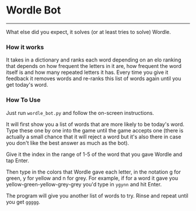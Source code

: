 # Wordle Bot
---
What else did you expect, it solves (or at least tries to solve) Wordle.

### How it works
It takes in a dictionary and ranks each word depending on an elo ranking that depends on how frequent the letters in it are, how frequent the word itself is and how many repeated letters it has. Every time you give it feedback it removes words and re-ranks this list of words again until you get today's word.

### How To Use
Just run `wordle_bot.py` and follow the on-screen instructions.

It will first show you a list of words that are more likely to be today's word. Type these one by one into the game until the game accepts one (there is actually a small chance that it will reject a word but it's also there in case you don't like the best answer as much as the bot).

Give it the index in the range of 1-5 of the word that you gave Wordle and tap Enter.

Then type in the colors that Wordle gave each letter, in the notation g for green, y for yellow and n for grey. For example, if for a word it gave you yellow-green-yellow-grey-grey you'd type in `ygynn` and hit Enter.

The program will give you another list of words to try. Rinse and repeat until you get `ggggg`.